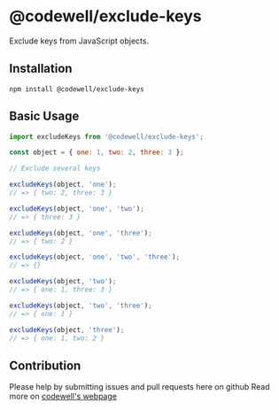 # @codewell/exclude-keys

Exclude keys from JavaScript objects.

## Installation

```
npm install @codewell/exclude-keys
```

## Basic Usage

```JavaScript
import excludeKeys from '@codewell/exclude-keys';

const object = { one: 1, two: 2, three: 3 };

// Exclude several keys

excludeKeys(object, 'one');
// => { two: 2, three: 3 }

excludeKeys(object, 'one', 'two');
// => { three: 3 }

excludeKeys(object, 'one', 'three');
// => { two: 2 }

excludeKeys(object, 'one', 'two', 'three');
// => {}

excludeKeys(object, 'two');
// => { one: 1, three: 3 }

excludeKeys(object, 'two', 'three');
// => { one: 1 }

excludeKeys(object, 'three');
// => { one: 1, two: 2 }
```

## Contribution

Please help by submitting issues and pull requests here on github
Read more on [codewell's webpage](https://codewell.github.io/contribution)
